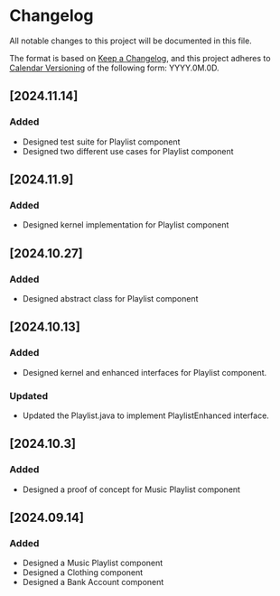 # Changelog

All notable changes to this project will be documented in this file.

The format is based on [Keep a Changelog](https://keepachangelog.com/en/1.1.0/),
and this project adheres to [Calendar Versioning](https://calver.org/) of
the following form: YYYY.0M.0D.

## [2024.11.14]

### Added

- Designed test suite for Playlist component
- Designed two different use cases for Playlist component

## [2024.11.9]

### Added

- Designed kernel implementation for Playlist component

## [2024.10.27]

### Added

- Designed abstract class for Playlist component

## [2024.10.13]

### Added

- Designed kernel and enhanced interfaces for Playlist component.

### Updated

- Updated the Playlist.java to implement PlaylistEnhanced interface.

## [2024.10.3]

### Added

- Designed a proof of concept for Music Playlist component

## [2024.09.14]

### Added

- Designed a Music Playlist component
- Designed a Clothing component
- Designed a Bank Account component
